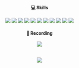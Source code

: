 <h4 align="center"> 💻 Skills </h4> 

<p align="center">
  <img src="https://img.shields.io/badge/java-%23ED8B00.svg?style=for-the-badge&logo=openjdk&logoColor=white" /> 
  <img src="https://img.shields.io/badge/Spring-6DB33F?style=for-the-badge&logo=spring&logoColor=white" />
  <img src="https://img.shields.io/badge/MySQL-00000F?style=for-the-badge&logo=mysql&logoColor=white" />
  <img src="https://img.shields.io/badge/Python-3776AB?style=for-the-badge&logo=python&logoColor=white" />
  <img src="https://img.shields.io/badge/C-00599C?style=for-the-badge&logo=c&logoColor=white " />
  <img src="https://img.shields.io/badge/C%2B%2B-00599C?style=for-the-badge&logo=c%2B%2B&logoColor=white" />
  <img src="https://img.shields.io/badge/React-20232A?style=for-the-badge&logo=react&logoColor=61DAFB" />
  <img src="https://img.shields.io/badge/HTML-239120?style=for-the-badge&logo=html5&logoColor=white" />
  <img src="https://img.shields.io/badge/CSS-239120?&style=for-the-badge&logo=css3&logoColor=white" />
  <img src ="https://img.shields.io/badge/-RaspberryPi-C51A4A?style=for-the-badge&logo=Raspberry-Pi" />
  <img src="https://img.shields.io/badge/linux-FCC624?style=for-the-badge&logo=linux&logoColor=black" />
</p>

<h4 align="center"> 📝 Recording </h4>
<div align="center">
  <a href="https://chinkl.tistory.com">
    <img src="https://img.shields.io/badge/TISTORY-000000?style=flat-square&logo=Tistory&logoColor=white"/>
  </a>
</div>
<br/>
<br/>

<div align="center">
  <a href="https://solved.ac/chinkl">
    <img src="http://mazassumnida.wtf/api/v2/generate_badge?boj=chinkl" />
  </a>
</div>
<br/>
